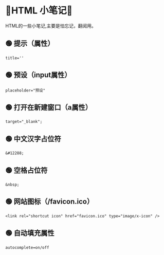 # 🍇HTML 小笔记🍇

HTML的一些小笔记,主要是怕忘记，翻阅用。

## 🟢 提示（属性）

    title=''

## 🟢 预设（input属性）

    placeholder="预设"

## 🟢 打开在新建窗口（a属性）

    target="_blank";

## 🟢 中文汉字占位符

    &#12288;

## 🟢 空格占位符

    &nbsp;

## 🟢 网站图标（/favicon.ico）

    <link rel="shortcut icon" href="favicon.ico" type="image/x-icon" />

## 🟢 自动填充属性

    autocomplete=on/off

